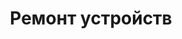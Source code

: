 ---
layout: services-sections-list
title: Ремонт устройств
longtitle: Ремонт устройств
typeSection: repair
inIndexServices: true
breadcrumbs:
  - name: Услуги
    url: /services/
breadcrumbCurrent: true
---